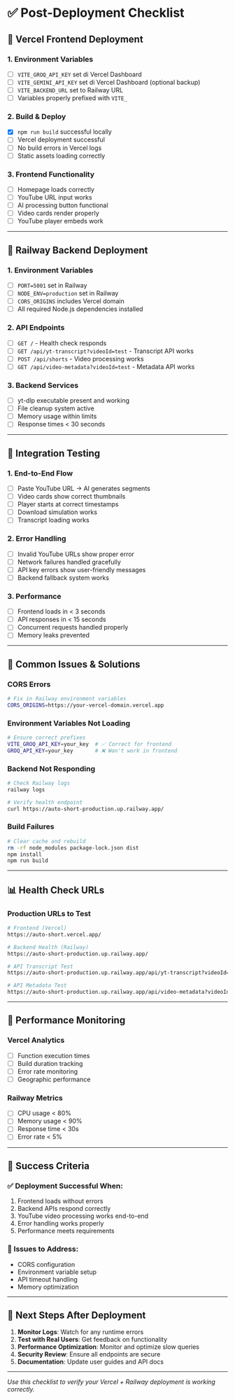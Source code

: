 # ✅ **Post-Deployment Checklist**

## 🚀 **Vercel Frontend Deployment**

### **1. Environment Variables**
- [ ] `VITE_GROQ_API_KEY` set di Vercel Dashboard
- [ ] `VITE_GEMINI_API_KEY` set di Vercel Dashboard (optional backup)
- [ ] `VITE_BACKEND_URL` set to Railway URL
- [ ] Variables properly prefixed with `VITE_`

### **2. Build & Deploy**
- [x] `npm run build` successful locally
- [ ] Vercel deployment successful
- [ ] No build errors in Vercel logs
- [ ] Static assets loading correctly

### **3. Frontend Functionality**
- [ ] Homepage loads correctly
- [ ] YouTube URL input works
- [ ] AI processing button functional
- [ ] Video cards render properly
- [ ] YouTube player embeds work

---

## 🚂 **Railway Backend Deployment**

### **1. Environment Variables**
- [ ] `PORT=5001` set in Railway
- [ ] `NODE_ENV=production` set in Railway
- [ ] `CORS_ORIGINS` includes Vercel domain
- [ ] All required Node.js dependencies installed

### **2. API Endpoints**
- [ ] `GET /` - Health check responds
- [ ] `GET /api/yt-transcript?videoId=test` - Transcript API works
- [ ] `POST /api/shorts` - Video processing works
- [ ] `GET /api/video-metadata?videoId=test` - Metadata API works

### **3. Backend Services**
- [ ] yt-dlp executable present and working
- [ ] File cleanup system active
- [ ] Memory usage within limits
- [ ] Response times < 30 seconds

---

## 🔗 **Integration Testing**

### **1. End-to-End Flow**
- [ ] Paste YouTube URL → AI generates segments
- [ ] Video cards show correct thumbnails
- [ ] Player starts at correct timestamps  
- [ ] Download simulation works
- [ ] Transcript loading works

### **2. Error Handling**
- [ ] Invalid YouTube URLs show proper error
- [ ] Network failures handled gracefully
- [ ] API key errors show user-friendly messages
- [ ] Backend fallback system works

### **3. Performance**
- [ ] Frontend loads in < 3 seconds
- [ ] API responses in < 15 seconds
- [ ] Concurrent requests handled properly
- [ ] Memory leaks prevented

---

## 🐛 **Common Issues & Solutions**

### **CORS Errors**
```bash
# Fix in Railway environment variables
CORS_ORIGINS=https://your-vercel-domain.vercel.app
```

### **Environment Variables Not Loading**
```bash
# Ensure correct prefixes
VITE_GROQ_API_KEY=your_key  # ✅ Correct for frontend
GROQ_API_KEY=your_key       # ❌ Won't work in frontend
```

### **Backend Not Responding**
```bash
# Check Railway logs
railway logs

# Verify health endpoint
curl https://auto-short-production.up.railway.app/
```

### **Build Failures**
```bash
# Clear cache and rebuild
rm -rf node_modules package-lock.json dist
npm install
npm run build
```

---

## 📊 **Health Check URLs**

### **Production URLs to Test**
```bash
# Frontend (Vercel)
https://auto-short.vercel.app/

# Backend Health (Railway)
https://auto-short-production.up.railway.app/

# API Transcript Test
https://auto-short-production.up.railway.app/api/yt-transcript?videoId=dQw4w9WgXcQ

# API Metadata Test  
https://auto-short-production.up.railway.app/api/video-metadata?videoId=dQw4w9WgXcQ
```

---

## 🔧 **Performance Monitoring**

### **Vercel Analytics**
- [ ] Function execution times
- [ ] Build duration tracking
- [ ] Error rate monitoring
- [ ] Geographic performance

### **Railway Metrics**
- [ ] CPU usage < 80%
- [ ] Memory usage < 90%
- [ ] Response time < 30s
- [ ] Error rate < 5%

---

## 🎯 **Success Criteria**

### **✅ Deployment Successful When:**
1. Frontend loads without errors
2. Backend APIs respond correctly
3. YouTube video processing works end-to-end
4. Error handling works properly
5. Performance meets requirements

### **🚨 Issues to Address:**
- CORS configuration
- Environment variable setup
- API timeout handling
- Memory optimization

---

## 📝 **Next Steps After Deployment**

1. **Monitor Logs**: Watch for any runtime errors
2. **Test with Real Users**: Get feedback on functionality
3. **Performance Optimization**: Monitor and optimize slow queries
4. **Security Review**: Ensure all endpoints are secure
5. **Documentation**: Update user guides and API docs

---

*Use this checklist to verify your Vercel + Railway deployment is working correctly.*
